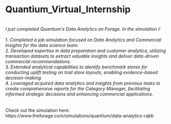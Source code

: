 # Quantium_Virtual_Internship
<br>
<i>I just completed Quantium's Data Analytics on Forage. In the simulation I:</i><br><br>
1. <i>Completed a job simulation focused on Data Analytics and Commercial Insights for the data science team.</i><br>
2. <i>Developed expertise in data preparation and customer analytics, utilizing transaction datasets to extract valuable insights and deliver data-driven commercial recommendations.</i><br>
3. <i>Extended analytical capabilities to identify benchmark stores for conducting uplift testing on trial store layouts, enabling evidence-based decision-making.</i><br>
4. <i>Leveraged acquired data analytics and insights from previous tasks to create comprehensive reports for the Category Manager, facilitating informed strategic decisions and enhancing 
   commercial applications.</i><br>
<br>
<br>
Check out the simulation here: https://www.theforage.com/simulations/quantium/data-analytics-rqkb
